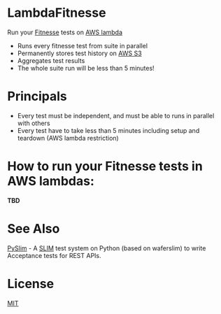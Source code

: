 # LambdaFitnesse
Run your [Fitnesse](http://fitnesse.org/) tests on [AWS lambda](https://aws.amazon.com/lambda/details/)
- Runs every fitnesse test from suite in parallel
- Permanently stores test history on [AWS S3](https://aws.amazon.com/s3/)
- Aggregates test results
- The whole suite run will be less than 5 minutes!

# Principals
- Every test must be independent, and must be able to runs in parallel with others  
- Every test have to take less than 5 minutes including setup and teardown (AWS lambda restriction)  

# How to run your Fitnesse tests in AWS lambdas:
**TBD**

# See Also
[PySlim](https://github.com/VolodymyrLavrenchuk/PySlim) - A [SLIM](http://www.fitnesse.org/FitNesse.UserGuide.WritingAcceptanceTests.SliM) test system on Python (based on waferslim) to write Acceptance tests for REST APIs.

# License
[MIT](https://github.com/AntonTimiskov/lambda-fitnesse/blob/master/LICENSE)

